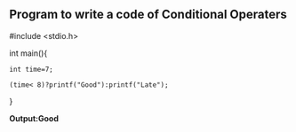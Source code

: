 ## Program to write a code of Conditional Operaters 

#include <stdio.h>

int main(){

    int time=7;
    
    (time< 8)?printf("Good"):printf("Late");
    
}

**Output:Good**
